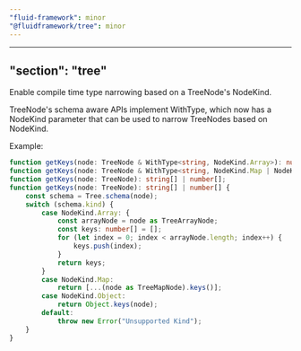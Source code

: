 ```yaml
---
"fluid-framework": minor
"@fluidframework/tree": minor
---
```

---
"section": "tree"
---
Enable compile time type narrowing based on a TreeNode's NodeKind.

TreeNode's schema aware APIs implement WithType, which now has a NodeKind parameter that can be used to narrow TreeNodes based on NodeKind.

Example:

```typescript
function getKeys(node: TreeNode & WithType<string, NodeKind.Array>): number[];
function getKeys(node: TreeNode & WithType<string, NodeKind.Map | NodeKind.Object>): string[];
function getKeys(node: TreeNode): string[] | number[];
function getKeys(node: TreeNode): string[] | number[] {
	const schema = Tree.schema(node);
	switch (schema.kind) {
		case NodeKind.Array: {
			const arrayNode = node as TreeArrayNode;
			const keys: number[] = [];
			for (let index = 0; index < arrayNode.length; index++) {
				keys.push(index);
			}
			return keys;
		}
		case NodeKind.Map:
			return [...(node as TreeMapNode).keys()];
		case NodeKind.Object:
			return Object.keys(node);
		default:
			throw new Error("Unsupported Kind");
	}
}
```
